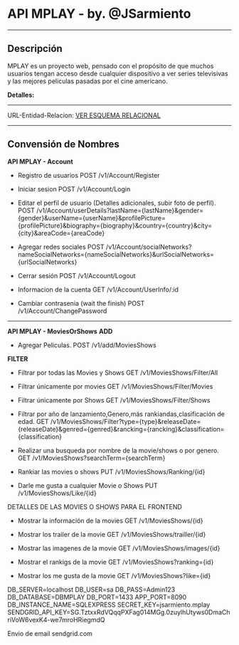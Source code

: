 # API MPLAY - by. @JSarmiento
---
## Descripción
MPLAY es un proyecto web, pensado con el propósito de que muchos usuarios tengan acceso desde cualquier dispositivo a ver series televisivas y las mejores peliculas pasadas por el cine americano.

**Detalles:**   

---
URL-Entidad-Relacion: 
[ VER  ESQUEMA RELACIONAL](https://www.lucidchart.com/invitations/accept/1193d43b-9f2d-44a7-811c-a163f718b06d)

---

## Convensión de Nombres


**API MPLAY - Account**
* Registro de usuarios
POST /v1/Account/Register

* Iniciar sesion
POST /v1/Account/Login

* Editar el perfil de usuario (Detalles adicionales, subir foto de perfil).
POST /v1/Account/userDetails?lastName={lastName}&gender={gender}&userName={userName}&profilePicture={profilePicture}&biography={biography}&country={country}&city={city}&areaCode={areaCode}

* Agregar redes sociales
POST /v1/Account/socialNetworks?nameSocialNetworks={nameSocialNetworks}&urlSocialNetworks={urlSocialNetworks}

* Cerrar sesión
POST /v1/Account/Logout

* Informacion de la cuenta
GET /v1/Account/UserInfo/:id

* Cambiar contrasenia (wait the finish)
POST /v1/Account/ChangePassword
------------------------------------------------------------------------------

**API MPLAY - MoviesOrShows**
**ADD**
* Agregar Peliculas.
POST /v1/add/MoviesShows

**FILTER**
* Filtrar por todas las Movies y Shows
GET /v1/MoviesShows/Filter/All

* Filtrar únicamente por movies
GET /v1/MoviesShows/Filter/Movies

* Filtrar únicamente por Shows
GET /v1/MoviesShows/Filter/Shows

* Filtrar por año de lanzamiento,Genero,más rankiandas,clasificación de edad.
GET /v1/MoviesShows/Filter?type={type}&releaseDate={releaseDate}&genred={genred}&rancking={rancking}&classification={classification}


* Realizar una busqueda por nombre de la movie/shows o por genero.
GET /v1/MoviesShows?searchTerm={searchTerm}

* Rankiar las movies o shows
PUT /v1/MoviesShows/Ranking/{id}

* Darle me gusta a cualquier Movie o Shows
PUT /v1/MoviesShows/Like/{id}

DETALLES DE LAS MOVIES O SHOWS PARA EL FRONTEND

* Mostrar la información de la movies
GET /v1/MoviesShows/{id}

* Mostrar los trailer de la movie
GET /v1/MoviesShows/trailler/{id}

* Mostrar las imagenes de la movie
GET /v1/MoviesShows/images/{id}

* Mostrar el rankigs de la movie
GET /v1/MoviesShows?ranking={id}

* Mostrar los me gusta de la movie
GET /v1/MoviesShows?like={id}



DB_SERVER=localhost 
DB_USER=sa 
DB_PASS=Admin123 
DB_DATABASE=DBMPLAY 
DB_PORT=1433 
APP_PORT=8090 
DB_INSTANCE_NAME=SQLEXPRESS
SECRET_KEY=jsarmiento.mplay
SENDGRID_API_KEY=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

Envio de email sendgrid.com